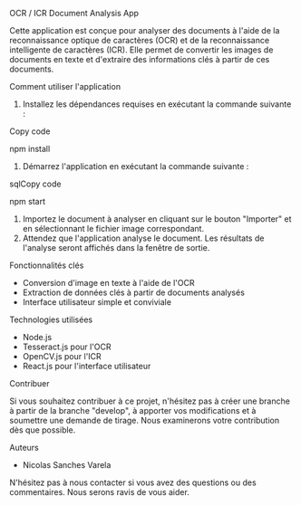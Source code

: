 ﻿OCR / ICR Document Analysis App

Cette application est conçue pour analyser des documents à l'aide de la reconnaissance optique de caractères (OCR) et de la reconnaissance intelligente de caractères (ICR). Elle permet de convertir les images de documents en texte et d'extraire des informations clés à partir de ces documents.

Comment utiliser l'application

1. Installez les dépendances requises en exécutant la commande suivante :

Copy code

npm install

1. Démarrez l'application en exécutant la commande suivante :

sqlCopy code

npm start

1. Importez le document à analyser en cliquant sur le bouton "Importer" et en sélectionnant le fichier image correspondant.
1. Attendez que l'application analyse le document. Les résultats de l'analyse seront affichés dans la fenêtre de sortie.

Fonctionnalités clés

- Conversion d'image en texte à l'aide de l'OCR
- Extraction de données clés à partir de documents analysés
- Interface utilisateur simple et conviviale

Technologies utilisées

- Node.js
- Tesseract.js pour l'OCR
- OpenCV.js pour l'ICR
- React.js pour l'interface utilisateur

Contribuer

Si vous souhaitez contribuer à ce projet, n'hésitez pas à créer une branche à partir de la branche "develop", à apporter vos modifications et à soumettre une demande de tirage. Nous examinerons votre contribution dès que possible.

Auteurs

- Nicolas Sanches Varela

N'hésitez pas à nous contacter si vous avez des questions ou des commentaires. Nous serons ravis de vous aider.
